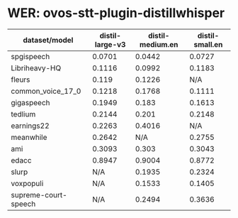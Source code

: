 
# WER: ovos-stt-plugin-distillwhisper
|dataset/model|distil-large-v3|distil-medium.en|distil-small.en|
|-|-|-|-|
| spgispeech | 0.0701 | 0.0442 | 0.0727 |
| Libriheavy-HQ | 0.1116 | 0.0992 | 0.1183 |
| fleurs | 0.119 | 0.1226 | N/A |
| common_voice_17_0 | 0.1218 | 0.1768 | 0.1111 |
| gigaspeech | 0.1949 | 0.183 | 0.1613 |
| tedlium | 0.2144 | 0.201 | 0.2148 |
| earnings22 | 0.2263 | 0.4016 | N/A |
| meanwhile | 0.2642 | N/A | 0.2755 |
| ami | 0.3093 | 0.303 | 0.3043 |
| edacc | 0.8947 | 0.9004 | 0.8772 |
| slurp | N/A | 0.1935 | 0.2324 |
| voxpopuli | N/A | 0.1533 | 0.1405 |
| supreme-court-speech | N/A | 0.2494 | 0.3636 |